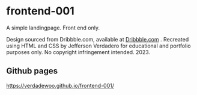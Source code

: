 # frontend-001
A simple landingpage. Front end only.

Design sourced from Dribbble.com, available at 
      <a class="text-footer" href='https://dribbble.com/shots/20662887-Oucher-Web-Site-Design-Landing-Page-Home-Page-UI?utm_source=Clipboard_Shot&utm_campaign=haloweb&utm_content=Oucher%20Web%20Site%20Design%3A%20Landing%20Page%20%2F%20Home%20Page%20UI&utm_medium=Social_Share&utm_source=Clipboard_Shot&utm_campaign=haloweb&utm_content=Oucher%20Web%20Site%20Design%3A%20Landing%20Page%20%2F%20Home%20Page%20UI&utm_medium=Social_Share'>Dribbble.com</a>
      . Recreated using HTML and CSS by Jefferson Verdadero for educational and portfolio purposes only. No copyright infringement intended. 2023.
      
## Github pages
https://verdadewoo.github.io/frontend-001/
